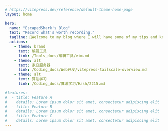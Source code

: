 ```yaml
---
# https://vitepress.dev/reference/default-theme-home-page
layout: home

hero:
  name: "EscapedShark's Blog"
  text: "Record what's worth recording."
  tagline: 👋Welcome to my blog where I will have some of my tips and knowledge. I hope it can be useful for you. 📚 ✨ 💡 🚀 💻 
  actions:
    - theme: brand
      text: 编辑工具
      link: /Tools_docs/编辑工具/vim.md
    - theme: alt
      text: 家庭服务器
      link: /Coding_docs/Web开发/vitepress-tailscale-overview.md
    - theme: alt
      text: 算法学习
      link: /Coding_docs/算法学习/Hash/2215.md

#features:
#  - title: Feature A
#    details: Lorem ipsum dolor sit amet, consectetur adipiscing elit
#  - title: Feature B
#    details: Lorem ipsum dolor sit amet, consectetur adipiscing elit
#  - title: Feature C
#    details: Lorem ipsum dolor sit amet, consectetur adipiscing elit
---
```


